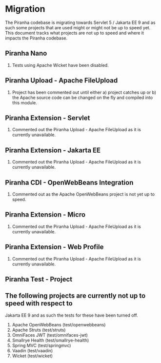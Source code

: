 # Migration

The Piranha codebase is migrating towards Servlet 5 / Jakarta EE 9 and as such
some projects that are used might or might not be up to speed yet. This document
tracks what projects are not up to speed and where it impacts the Piranha
codebase.

## Piranha Nano

1. Tests using Apache Wicket have been disabled.

## Piranha Upload - Apache FileUpload

1. Project has been commented out until either a) project catches up or b) the
Apache source code can be changed on the fly and compiled into this module.

## Piranha Extension - Servlet

1. Commented out the Piranha Upload - Apache FileUpload as it is currently
   unavailable.

## Piranha Extension - Jakarta EE

1. Commented out the Piranha Upload - Apache FileUpload as it is currently
   unavailable.

## Piranha CDI - OpenWebBeans Integration

1. Commented out as the Apache OpenWebBeans project is not yet up to speed.

## Piranha Extension - Micro

1. Commented out the Piranha Upload - Apache FileUpload as it is currently
   unavailable.

## Piranha Extension - Web Profile

1. Commented out the Piranha Upload - Apache FileUpload as it is currently
   unavailable.

## Piranha Test - Project

## The following projects are currently not up to speed with respect to 
Jakarta EE 9 and as such the tests for these have been turned off.

1. Apache OpenWebBeans (test/openwebbeans)
1. Apache Struts (test/struts)
1. OmniFaces JWT (test/omnifaces-jwt)
1. Smallrye Health (test/smallrye-health)
1. Spring MVC (test/springmvc)
1. Vaadin (test/vaadin)
1. Wicket (test/wicket)
